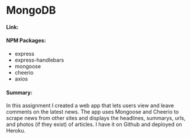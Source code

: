 # MongoDB

#### Link:

#### NPM Packages: 
* express
* express-handlebars
* mongoose
* cheerio
* axios

#### Summary:
In this assignment I created a web app that lets users view and leave comments on the latest news. The app uses Mongoose and Cheerio to scrape news from other sites and displays the headlines, summarys, urls, and photos (if they exist) of articles. I have it on Github and deployed on Heroku.
